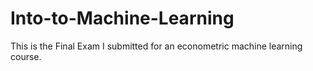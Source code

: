 # Into-to-Machine-Learning
This is the Final Exam I submitted for an econometric machine learning course. 
